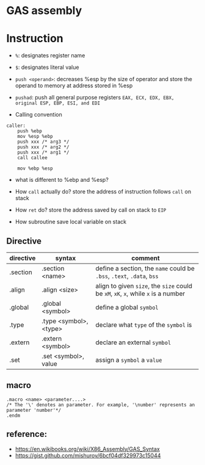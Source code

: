 # GAS assembly

# Instruction
- `%`: designates register name
- `$`: designates literal value 
- `push <operand>`: decreases %esp by the size of operator and store the operand to memory at address stored in %esp
- `pushad`: push all general purpose registers `EAX, ECX, EDX, EBX, original ESP, EBP, ESI, and EDI`


- Calling convention
```
caller:
    push %ebp
    mov %esp %ebp
    push xxx /* arg3 */
    push xxx /* arg2 */
    push xxx /* arg1 */
    call callee

    mov %ebp %esp
```

- what is different to %ebp and %esp?  
- How `call` actually do?
 store the address of instruction follows `call` on stack
- How `ret` do?
 store the address saved by call on stack to `EIP`

- How subroutine save local variable on stack

## Directive

directive | syntax | comment
----------| -------| ------- |
.section | .section \<name\> | define a section, the  `name` could be `.bss`, `.text`, `.data`, `bss` |
.align | .align \<size\>   |  align to given `size`, the `size` could be `xM`, `xK`,  `x`, while `x` is a number |
.global| .global \<symbol\> | define a global `symbol` |
.type | .type \<symbol\>, \<type\> | declare what `type` of the `symbol` is |
.extern| .extern \<symbol\> | declare an external `symbol`|
.set | .set \<symbol\>, value | assign a `symbol` a `value` |

## macro
```
.macro <name> <parameter....>
/* The '\' denotes an parameter. For example, '\number' represents an parameter 'number'*/
.endm
```




## reference:  
- https://en.wikibooks.org/wiki/X86_Assembly/GAS_Syntax
- https://gist.github.com/mishurov/6bcf04df329973c15044